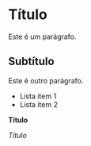 # Título

Este é um parágrafo.

## Subtítulo

Este é outro parágrafo.

- Lista item 1
- Lista item 2

**Título**

*Título*